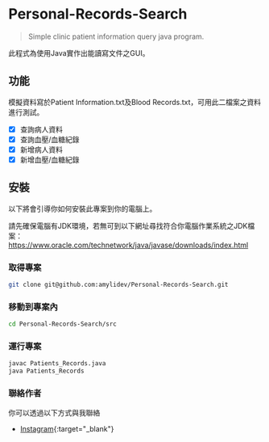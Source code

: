 # Personal-Records-Search
> Simple clinic patient information query java program.

此程式為使用Java實作出能讀寫文件之GUI。

## 功能

模擬資料寫於Patient Information.txt及Blood Records.txt，可用此二檔案之資料進行測試。

- [x] 查詢病人資料
- [x] 查詢血壓/血糖紀錄
- [x] 新增病人資料
- [x] 新增血壓/血糖紀錄

## 安裝

以下將會引導你如何安裝此專案到你的電腦上。

請先確保電腦有JDK環境，若無可到以下網址尋找符合你電腦作業系統之JDK檔案：
https://www.oracle.com/technetwork/java/javase/downloads/index.html

### 取得專案

```bash
git clone git@github.com:amylidev/Personal-Records-Search.git
```

### 移動到專案內

```bash
cd Personal-Records-Search/src
```

### 運行專案

```bash
javac Patients_Records.java
java Patients_Records
```

### 聯絡作者

你可以透過以下方式與我聯絡

- [Instagram](https://www.instagram.com/liyc019/){:target="_blank"}

